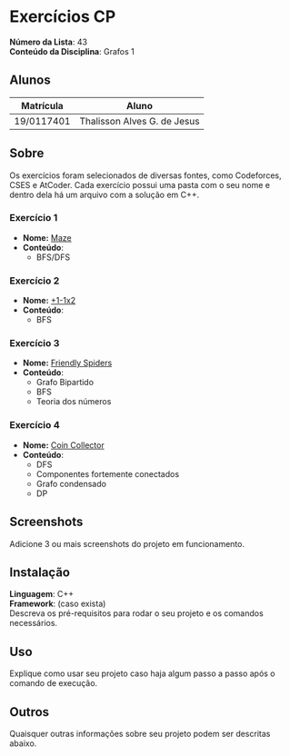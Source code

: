 # Exercícios CP

**Número da Lista**: 43<br>
**Conteúdo da Disciplina**: Grafos 1<br>

## Alunos
|Matrícula | Aluno |
| -- | -- |
| 19/0117401  |  Thalisson Alves G. de Jesus |

## Sobre 
Os exercícios foram selecionados de diversas fontes, como Codeforces, CSES e AtCoder. Cada exercício possui uma pasta com o seu nome e dentro dela há um arquivo com a solução em C++.

### Exercício 1

- **Nome:** [Maze](./Maze/)
- **Conteúdo**:
  - BFS/DFS

### Exercício 2

- **Nome:** [+1-1x2](./%2B1-1x2/)
- **Conteúdo**:
  - BFS

### Exercício 3

- **Nome:** [Friendly Spiders](./Friendly-Spiders/)
- **Conteúdo**:
  - Grafo Bipartido
  - BFS
  - Teoria dos números

### Exercício 4

- **Nome:** [Coin Collector](./Coin-Collector/)
- **Conteúdo**:
  - DFS
  - Componentes fortemente conectados
  - Grafo condensado
  - DP

## Screenshots
Adicione 3 ou mais screenshots do projeto em funcionamento.

## Instalação 
**Linguagem**: C++<br>
**Framework**: (caso exista)<br>
Descreva os pré-requisitos para rodar o seu projeto e os comandos necessários.

## Uso 
Explique como usar seu projeto caso haja algum passo a passo após o comando de execução.

## Outros 
Quaisquer outras informações sobre seu projeto podem ser descritas abaixo.
